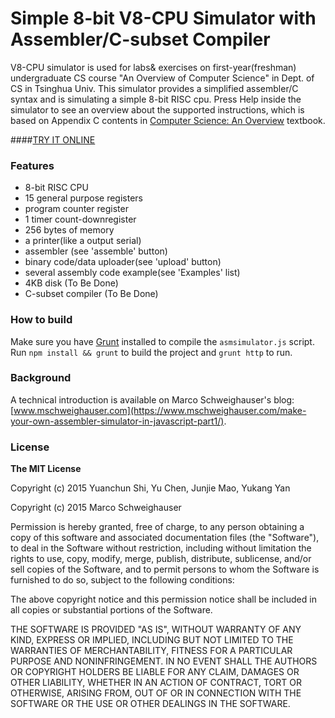 # Simple 8-bit V8-CPU Simulator with Assembler/C-subset Compiler
V8-CPU simulator is used for labs& exercises on first-year(freshman) undergraduate CS course "An Overview of Computer Science" in Dept. of CS in Tsinghua Univ. This simulator provides a simplified assembler/C syntax and is simulating a simple 8-bit RISC cpu. Press Help inside the simulator to see an overview about the supported instructions, which is based on Appendix C contents in <a href="http://www.amazon.com/Computer-Science-Overview-12th-Edition/dp/0133760065" target="_blank">Computer Science: An Overview</a> textbook.

####<a href="http://v8.enight.me/" target="_blank">TRY IT ONLINE</a>

### Features
- 8-bit RISC CPU
- 15 general purpose registers
- program counter register
- 1 timer count-downregister
- 256 bytes of memory
- a printer(like a output serial)
- assembler (see 'assemble' button)
- binary code/data uploader(see 'upload' button)
- several assembly code example(see 'Examples' list)
- 4KB disk (To Be Done)
- C-subset compiler (To Be Done)

### How to build
Make sure you have <a href="http://www.gruntjs.com/" target="_blank">Grunt</a> installed to compile the `asmsimulator.js` script.
Run `npm install && grunt` to build the project and `grunt http` to run.

### Background
A technical introduction is available on Marco Schweighauser's blog: [www.mschweighauser.com](https://www.mschweighauser.com/make-your-own-assembler-simulator-in-javascript-part1/).

### License
**The MIT License**

Copyright (c) 2015 Yuanchun Shi, Yu Chen, Junjie Mao, Yukang Yan

Copyright (c) 2015 Marco Schweighauser

Permission is hereby granted, free of charge, to any person obtaining a copy of this software and associated documentation files (the "Software"), to deal in the Software without restriction, including without limitation the rights to use, copy, modify, merge, publish, distribute, sublicense, and/or sell copies of the Software, and to permit persons to whom the Software is furnished to do so, subject to the following conditions:

The above copyright notice and this permission notice shall be included in all copies or substantial portions of the Software.

THE SOFTWARE IS PROVIDED "AS IS", WITHOUT WARRANTY OF ANY KIND, EXPRESS OR IMPLIED, INCLUDING BUT NOT LIMITED TO THE WARRANTIES OF MERCHANTABILITY, FITNESS FOR A PARTICULAR PURPOSE AND NONINFRINGEMENT. IN NO EVENT SHALL THE AUTHORS OR COPYRIGHT HOLDERS BE LIABLE FOR ANY CLAIM, DAMAGES OR OTHER LIABILITY, WHETHER IN AN ACTION OF CONTRACT, TORT OR OTHERWISE, ARISING FROM, OUT OF OR IN CONNECTION WITH THE SOFTWARE OR THE USE OR OTHER DEALINGS IN THE SOFTWARE.
